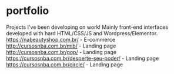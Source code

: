 # portfolio
Projects I've been developing on work! Mainly front-end interfaces developed with hard HTML/CSS/JS and Wordpress/Elementor.
<br>
https://nabeautyshop.com.br/ - E-commerce <br>
http://cursosnba.com.br/mib/ - Landing page <br>
http://cursosnba.com.br/gop/ - Landing page <br>
https://cursosnba.com.br/desperte-seu-poder/ - Landing page <br>
https://cursosnba.com.br/circle/ - Landing page <br>
